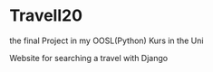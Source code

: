 # Travell20
the final Project in my OOSL(Python) Kurs in the Uni

Website for searching a travel with Django 






